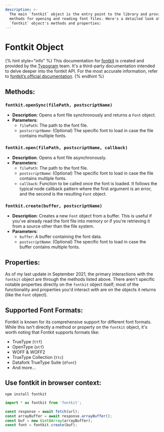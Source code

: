 ```yaml
---
description: >-
  The main `fontkit` object is the entry point to the library and provides
  methods for opening and reading font files. Here's a detailed look at the
  `fontkit` object's methods and properties:
---
```


# Fontkit Object

{% hint style="info" %}
This documentation for [fontkit](https://github.com/foliojs/fontkit) is created and provided by the [Typogram](https://typogram.co/) team. It's a third-party documentation intended to delve deeper into the fontkit API. For the most accurate information, refer to [fontkit’s official documentation](https://github.com/foliojs/fontkit#readme).
{% endhint %}

## **Methods**:

### `fontkit.openSync(filePath, postscriptName)`

* **Description**: Opens a font file synchronously and returns a `Font` object.
* **Parameters**:
  * `filePath`: The path to the font file.
  * `postscriptName`: (Optional) The specific font to load in case the file contains multiple fonts.

### `fontkit.open(filePath, postscriptName, callback)`

* **Description**: Opens a font file asynchronously.
* **Parameters**:
  * `filePath`: The path to the font file.
  * `postscriptName`: (Optional) The specific font to load in case the file contains multiple fonts.
  * `callback`: Function to be called once the font is loaded. It follows the typical node callback pattern where the first argument is an error, and the second is the resulting `Font` object.

### `fontkit.create(buffer, postscriptName)`

* **Description**: Creates a new `Font` object from a buffer. This is useful if you've already read the font file into memory or if you're retrieving it from a source other than the file system.
* **Parameters**:
  * `buffer`: A buffer containing the font data.
  * `postscriptName`: (Optional) The specific font to load in case the buffer contains multiple fonts.

## **Properties**:

As of my last update in September 2021, the primary interactions with the `fontkit` object are through the methods listed above. There aren't specific notable properties directly on the `fontkit` object itself; most of the functionality and properties you'd interact with are on the objects it returns (like the `Font` object).

## **Supported Font Formats**:

Fontkit is known for its comprehensive support for different font formats. While this isn't directly a method or property on the `fontkit` object, it's worth noting that Fontkit supports formats like:

* TrueType (`ttf`)
* OpenType (`otf`)
* WOFF & WOFF2
* TrueType Collection (`ttc`)
* Datafork TrueType Suite (`dfont`)
* And more...

## **Use fontkit in browser context**:

```
npm install fontkit
```

```javascript
import * as fontkit from 'fontkit';

const response = await fetch(url);
const arrayBuffer = await response.arrayBuffer();
const buf = new Uint8Array(arrayBuffer);
const font = fontkit.create(buf);
```
